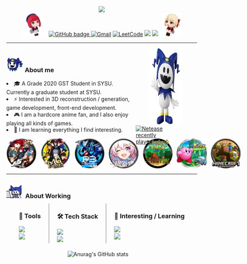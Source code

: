 <!-- # 👋 Hi there, I'm Serein (Zilong Huang) <img src="assets/kana/kana0.png" alt="hi" style="height: 60px;"> -->
<div style="text-align: center;">
  <img src="https://capsule-render.vercel.app/api?type=waving&color=gradient&height=230&section=header&text=👋 Hi there, I'm Serein (Zilong Huang)&fontSize=35&animation=fadeIn" />
  <br>
  <img src="assets/kana/kana1.png" alt="kana" style="height: 60px;margin-right: 5px">
    <a href="https://github.com/LongHZ140516">
      <img src="https://img.shields.io/badge/-Github-000?style=for-the-badge&logo=Github&logoColor=white&link=https://github.com/brunobritodev" alt="GitHub badge" />
    </a>
    <a href="mailto:zilong.huang.ayaka@gmail.com"><img alt="Gmail" src="https://img.shields.io/badge/Gmail-D14836?style=for-the-badge&logo=gmail&logoColor=white"/></a>
    <a href="https://leetcode.cn/u/AiYi5eWErb/"><img alt="LeetCode" src="https://img.shields.io/badge/LeetCode-FFA116?style=for-the-badge&logo=leetcode&logoColor=white"/></a>
    <a href="https://space.bilibili.com/15318600" target="_blank"><img src="https://img.shields.io/badge/Bilibili-FF5588?style=for-the-badge&logo=bilibili&logoColor=white" target="_blank"></a>
    <a href="https://x.com/HSerein15170" target="_blank"><img src="https://img.shields.io/badge/Twitter-1DA1F8?style=for-the-badge&logo=x&logoColor=white" target="_blank"></a>
    <img src="assets/chisato/chisato1.png" alt="kana" style="height: 60px;margin-left: 5px">
</div>

---

<div style="display: flex; justify-content: center;">
  <div style="margin-right: 20px; border-right: 0px solid #ccc; padding-right: 20px;">
    <h3> <img src="assets/JF/JF1.jpg" alt="me" style="margin-right: 5px;height: 40px; margin">About me</h3>
    <p>
      <li> 🎓 A Grade 2020 GST Student in SYSU. Currently a graduate student at SYSU.
      <li> ⚡ Interested in 3D reconstruction / generation, game development, front-end development.
      <li> 🎮 I am a hardcore anime fan, and I also enjoy playing all kinds of games.
      <li> 🔭 I am learning everything I find interesting.
    </p>
    <div style="display: flex; align-items: center; margin-top: 10px;">
      <img src="assets/icon/p5r.png" alt="p5r" style="margin-right: 10px;height: 80px">
      <img src="assets/icon/p4g.png" alt="p4g" style="margin-right: 10px;height: 80px">
      <img src="assets/icon/p3r.png" alt="p3r" style="margin-right: 10px; height: 80px">
      <img src="assets/icon/starrail.png" alt="starrail" style="margin-right: 10px; height: 80px">
      <img src="assets/icon/stardewvalley.png" alt="stardewvalley" style="margin-right: 10px; height: 80px">
      <img src="assets/icon/kirby.png" alt="kirby" style="margin-right: 10px; height: 80px">
      <img src="assets/icon/minecraft.png" alt="minecraft" style="margin-right: 10px; height: 80px">
    </div>
  </div>
  <div style="margin-right: 20px; border-right: 0px solid #ccc; padding-right: 20px;">
    <img src="assets/JF/JF0.jpg" alt="Profile Picture" height="200px" />
    <br>
    <a href="https://netease-recent-profile.vercel.app/?id=126764012&theme=card&themeColor=399DF4&size=300&mode=light">
      <img src="https://netease-recent-profile.vercel.app/?id=126764012&theme=card&themeColor=399DF4&size=300&mode=light" alt="Netease recently played" style="margin-left:-35px">
    </a>
  </div>
</div>

---
<div style="position: relative;">
  <h3 style="position: relative; margin-bottom: 10px;">
    <img src="assets/JF/JF2.jpg" alt="me" style="margin-right: 10px; height: 40px;">About Working
  </h3>
  <div style="display: flex; justify-content: center;">
    <div style="margin-right: 20px; border-right: 3px solid #ccc; padding-right: 20px;">
      <h3>🔧 Tools</h3>
      <a href="https://skillicons.dev">
        <img src="https://skillicons.dev/icons?i=vscode,git,ubuntu,anaconda" />
      </a><br>
      <a href="https://skillicons.dev">
        <img src="https://skillicons.dev/icons?i=notion,obsidian,ps,pr" />
      </a>
    </div>
    <div style="margin-right: 20px; border-right: 3px solid #ccc; padding-right: 20px;">
      <h3>🛠️ Tech Stack</h3>
      <a href="https://skillicons.dev">
        <img src="https://skillicons.dev/icons?i=python,pytorch,tensorflow,c,cpp,matlab,docker" /><br>
        <img src="https://skillicons.dev/icons?i=html,css,js,latex,md,unreal,blender" />
      </a>
    </div>
    <div style="margin-left: 0px;">
      <h3>🌟 Interesting / Learning</h3>
      <a href="https://skillicons.dev">
        <img src="https://skillicons.dev/icons?i=unity,figma,react,nextjs,nodejs" /><br>
        <img src="https://skillicons.dev/icons?i=ts,go,flutter,tailwind,mysql" />
      </a>
    </div>
  </div>
</div>

<div style="display: flex; justify-content: center; align-items: center; margin-top: 20px;">
    <div style="margin-right: 20px;">
      <img src="https://github-readme-stats.vercel.app/api?username=LongHZ140516&show_icons=true&theme=transparent" alt="Anurag's GitHub stats">
    </div>
  </div>